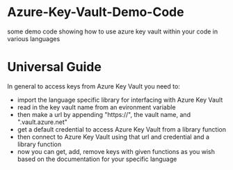 # Azure-Key-Vault-Demo-Code
some demo code showing how to use azure key vault within your code in various languages

# Universal Guide
In general to access keys from Azure Key Vault you need to:
- import the language specific library for interfacing with Azure Key Vault
- read in the key vault name from an evironment variable
- then make a url by appending "https://", the vault name, and ".vault.azure.net"
- get a default credential to access Azure Key Vault from a library function
- then connect to Azure Key Vault using that url and credential and a library function
- now you can get, add, remove keys with given functions as you wish based on the documentation for your specific language
